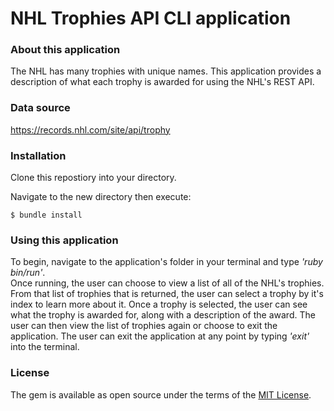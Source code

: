 # NHL Trophies API CLI application

### About this application

The NHL has many trophies with unique names. This application provides a description of what each trophy is awarded for using the NHL's REST API.

### Data source

https://records.nhl.com/site/api/trophy

### Installation

Clone this repostiory into your directory.

Navigate to the new directory then execute:
```
$ bundle install
```


### Using this application

To begin, navigate to the application's folder in your terminal and type *'ruby bin/run'*.  
Once running, the user can choose to view a list of all of the NHL's trophies.
From that list of trophies that is returned, the user can select a trophy by it's index to learn more about it.
Once a trophy is selected, the user can see what the trophy is awarded for, along with a description of the award.
The user can then view the list of trophies again or choose to exit the application.
The user can exit the application at any point by typing *'exit'* into the terminal.

### License

The gem is available as open source under the terms of the [MIT License](https://opensource.org/licenses/MIT). 
